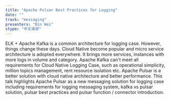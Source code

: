 ```yaml
---
title: "Apache Pulsar Best Practices for Logging"
date: "" 
track: "messaging"
presenters: "Bin Wei"
stype: "中文演讲"
---
```

ELK + Apache Kafka is a common architecture for logging case. However, things change these days. Cloud Native become popular and micro service architecture is adopted everywhere. It brings more services, instances with more logs in volume and category. Apache Kafka can't meet all requirements for Cloud Native Logging Case, such as operational simplicity, million topics management, rent resource isolation etc. Apache Pulsar is a better solution with cloud native architecture and better performance. This talk highlights Apache Pulsar as a new messaging solution for logging case including requirements for logging messaging system, kafka vs pulsar solution, pulsar best practices and pulsar function / connector introduction.